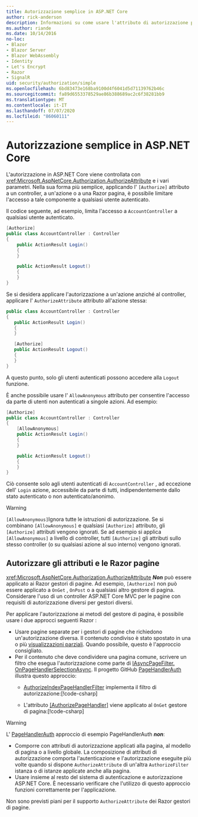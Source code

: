 ```yaml
---
title: Autorizzazione semplice in ASP.NET Core
author: rick-anderson
description: Informazioni su come usare l'attributo di autorizzazione per limitare l'accesso a controller e azioni ASP.NET Core.
ms.author: riande
ms.date: 10/14/2016
no-loc:
- Blazor
- Blazor Server
- Blazor WebAssembly
- Identity
- Let's Encrypt
- Razor
- SignalR
uid: security/authorization/simple
ms.openlocfilehash: 6bd83473e168ba9100d4f6041d5d71139762b46c
ms.sourcegitcommit: fa89d6553378529ae86b388689ac2c6f38281bb9
ms.translationtype: MT
ms.contentlocale: it-IT
ms.lasthandoff: 07/07/2020
ms.locfileid: "86060111"
---
```

# <a name="simple-authorization-in-aspnet-core"></a>Autorizzazione semplice in ASP.NET Core

<a name="security-authorization-simple"></a>

L'autorizzazione in ASP.NET Core viene controllata con <xref:Microsoft.AspNetCore.Authorization.AuthorizeAttribute> e i vari parametri. Nella sua forma più semplice, applicando l' `[Authorize]` attributo a un controller, a un'azione o a una Razor pagina, è possibile limitare l'accesso a tale componente a qualsiasi utente autenticato.

Il codice seguente, ad esempio, limita l'accesso a `AccountController` a qualsiasi utente autenticato.

```csharp
[Authorize]
public class AccountController : Controller
{
    public ActionResult Login()
    {
    }

    public ActionResult Logout()
    {
    }
}
```

Se si desidera applicare l'autorizzazione a un'azione anziché al controller, applicare l' `AuthorizeAttribute` attributo all'azione stessa:

```csharp
public class AccountController : Controller
{
   public ActionResult Login()
   {
   }

   [Authorize]
   public ActionResult Logout()
   {
   }
}
```

A questo punto, solo gli utenti autenticati possono accedere alla `Logout` funzione.

È anche possibile usare l' `AllowAnonymous` attributo per consentire l'accesso da parte di utenti non autenticati a singole azioni. Ad esempio:

```csharp
[Authorize]
public class AccountController : Controller
{
    [AllowAnonymous]
    public ActionResult Login()
    {
    }

    public ActionResult Logout()
    {
    }
}
```

Ciò consente solo agli utenti autenticati di `AccountController` , ad eccezione dell' `Login` azione, accessibile da parte di tutti, indipendentemente dallo stato autenticato o non autenticato/anonimo.

> [!WARNING]
> `[AllowAnonymous]`Ignora tutte le istruzioni di autorizzazione. Se si combinano `[AllowAnonymous]` e qualsiasi `[Authorize]` attributo, gli `[Authorize]` attributi vengono ignorati. Se ad esempio si applica `[AllowAnonymous]` a livello di controller, tutti `[Authorize]` gli attributi sullo stesso controller (o su qualsiasi azione al suo interno) vengono ignorati.

<a name="aarp"></a>

## <a name="authorize-attribute-and-razor-pages"></a>Autorizzare gli attributi e le Razor pagine

<xref:Microsoft.AspNetCore.Authorization.AuthorizeAttribute> ***Non*** può essere applicato ai Razor gestori di pagine. Ad esempio, `[Authorize]` non può essere applicato a `OnGet` , `OnPost` o a qualsiasi altro gestore di pagina. Considerare l'uso di un controller ASP.NET Core MVC per le pagine con requisiti di autorizzazione diversi per gestori diversi.

Per applicare l'autorizzazione ai metodi del gestore di pagina, è possibile usare i due approcci seguenti Razor :

* Usare pagine separate per i gestori di pagine che richiedono un'autorizzazione diversa. Il contenuto condiviso è stato spostato in una o più [visualizzazioni parziali](xref:mvc/views/partial). Quando possibile, questo è l'approccio consigliato.
* Per il contenuto che deve condividere una pagina comune, scrivere un filtro che esegua l'autorizzazione come parte di [IAsyncPageFilter. OnPageHandlerSelectionAsync](xref:Microsoft.AspNetCore.Mvc.Filters.IAsyncPageFilter.OnPageHandlerSelectionAsync%2A). Il progetto GitHub [PageHandlerAuth](https://github.com/dotnet/AspNetCore.Docs/tree/master/aspnetcore/security/authorization/simple/samples/3.1/PageHandlerAuth) illustra questo approccio:
  * [AuthorizeIndexPageHandlerFilter](https://github.com/dotnet/AspNetCore.Docs/blob/master/aspnetcore/security/authorization/simple/samples/3.1/PageHandlerAuth/AuthorizeIndexPageHandlerFilter.cs) implementa il filtro di autorizzazione:[!code-csharp[](~/security/authorization/simple/samples/3.1/PageHandlerAuth/Pages/Index.cshtml.cs?name=snippet)]

  * L'attributo [[AuthorizePageHandler]](https://github.com/dotnet/AspNetCore.Docs/tree/master/aspnetcore/security/authorization/simple/samples/3.1/PageHandlerAuth/Pages/Index.cshtml.cs#L16) viene applicato al `OnGet` gestore di pagina:[!code-csharp[](~/security/authorization/simple/samples/3.1/PageHandlerAuth/AuthorizeIndexPageHandlerFilter.cs?name=snippet)]

> [!WARNING]
> L' [PageHandlerAuth](https://github.com/pranavkm/PageHandlerAuth) approccio di esempio PageHandlerAuth ***non***:
> * Comporre con attributi di autorizzazione applicati alla pagina, al modello di pagina o a livello globale. La composizione di attributi di autorizzazione comporta l'autenticazione e l'autorizzazione eseguite più volte quando si dispone `AuthorizeAttribute` di un'altra `AuthorizeFilter` istanza o di istanze applicate anche alla pagina.
> * Usare insieme al resto del sistema di autenticazione e autorizzazione ASP.NET Core. È necessario verificare che l'utilizzo di questo approccio funzioni correttamente per l'applicazione.

Non sono previsti piani per il supporto `AuthorizeAttribute` dei Razor gestori di pagine. 
